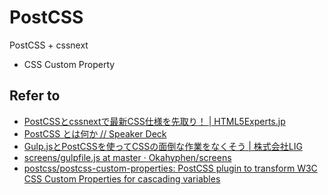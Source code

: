 # PostCSS

PostCSS + cssnext

* CSS Custom Property

## Refer to

* [PostCSSとcssnextで最新CSS仕様を先取り！ | HTML5Experts.jp](https://html5experts.jp/t32k/17235/)
* [PostCSS とは何か // Speaker Deck](https://speakerdeck.com/jmblog/postcss-tohahe-ka)
* [Gulp.jsとPostCSSを使ってCSSの面倒な作業をなくそう | 株式会社LIG](http://liginc.co.jp/206518)
* [screens/gulpfile.js at master · Okahyphen/screens](https://github.com/Okahyphen/screens/blob/master/gulpfile.js)
* [postcss/postcss-custom-properties: PostCSS plugin to transform W3C CSS Custom Properties for cascading variables](https://github.com/postcss/postcss-custom-properties)

